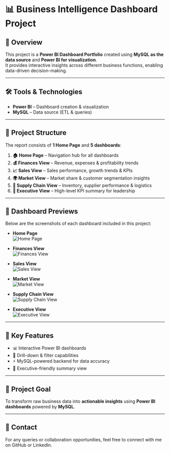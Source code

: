 # 📊 Business Intelligence Dashboard Project

## 🚀 Overview
This project is a **Power BI Dashboard Portfolio** created using **MySQL as the data source** and **Power BI for visualization**.  
It provides interactive insights across different business functions, enabling data-driven decision-making.

---

## 🛠 Tools & Technologies
- **Power BI** – Dashboard creation & visualization  
- **MySQL** – Data source (ETL & queries)  

---

## 📂 Project Structure
The report consists of **1 Home Page** and **5 dashboards**:

1. **🏠 Home Page** – Navigation hub for all dashboards  
2. **💰 Finances View** – Revenue, expenses & profitability trends  
3. **📈 Sales View** – Sales performance, growth trends & KPIs  
4. **🌍 Market View** – Market share & customer segmentation insights  
5. **🚚 Supply Chain View** – Inventory, supplier performance & logistics  
6. **🏢 Executive View** – High-level KPI summary for leadership  

---

## 📸 Dashboard Previews
Below are the screenshots of each dashboard included in this project:

- **Home Page**  
  ![Home Page](https://github.com/user-attachments/assets/9e4fe950-0850-45de-a5bc-51a8fe0c79aa)

- **Finances View**  
  ![Finances View](https://github.com/user-attachments/assets/257540cc-5696-4e14-b541-7a21730f6739)

- **Sales View**  
  ![Sales View](https://github.com/user-attachments/assets/0064c32e-a1d7-487d-9ad8-2f47f5d92311)

- **Market View**  
  ![Market View](https://github.com/user-attachments/assets/a263f12c-d208-49ad-ab56-bae281f0623f)

- **Supply Chain View**  
  ![Supply Chain View](https://github.com/user-attachments/assets/10d1a218-70f1-4ac3-9130-924828ff0efe)

- **Executive View**  
  ![Executive View](https://github.com/user-attachments/assets/f2e0e2e9-942c-420d-81a9-b5ac67eced43)

---

## 🔑 Key Features
- 📊 Interactive Power BI dashboards  
- 🔎 Drill-down & filter capabilities  
- ⚡ MySQL-powered backend for data accuracy  
- 🏢 Executive-friendly summary view  

---

## 🎯 Project Goal
To transform raw business data into **actionable insights** using **Power BI dashboards** powered by **MySQL**.

---

## 📧 Contact
For any queries or collaboration opportunities, feel free to connect with me on GitHub or LinkedIn.
